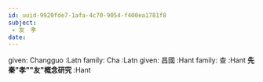 ```yaml
---
id: uuid-9920fde7-1afa-4c70-9054-f400ea1781f8
subject: 
 - 友　孝
date: 
---
```


given: Changguo :Latn
family: Cha :Latn
given: 昌國 :Hant
family: 查 :Hant
**先秦"孝""友"概念研究** :Hant